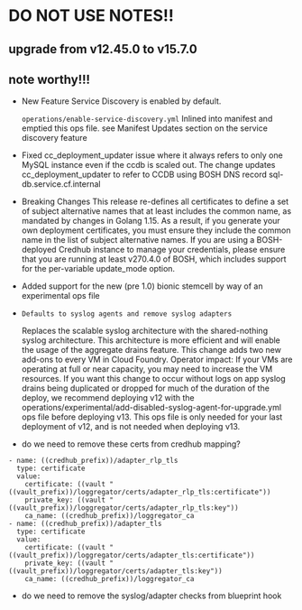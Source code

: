 # DO NOT USE NOTES!!
## upgrade from v12.45.0 to v15.7.0

## note worthy!!!
- New Feature Service Discovery is enabled by default.

  `operations/enable-service-discovery.yml`	Inlined into manifest and emptied this ops file. see Manifest Updates section on the service discovery feature

- Fixed cc_deployment_updater issue where it always refers to only one MySQL instance even if the ccdb is scaled out. The change updates cc_deployment_updater to refer to CCDB using BOSH DNS record sql-db.service.cf.internal

- Breaking Changes
This release re-defines all certificates to define a set of subject alternative names that at least includes the common name, as mandated by changes in Golang 1.15. As a result, if you generate your own deployment certificates, you must ensure they include the common name in the list of subject alternative names. If you are using a BOSH-deployed Credhub instance to manage your credentials, please ensure that you are running at least v270.4.0 of BOSH, which includes support for the per-variable update_mode option.

- Added support for the new (pre 1.0) bionic stemcell by way of an experimental ops file

- `Defaults to syslog agents and remove syslog adapters`

	Replaces the scalable syslog architecture with the shared-nothing syslog architecture. This architecture is more efficient and will enable the usage of the aggregate drains feature.  This change adds two new add-ons to every VM in Cloud Foundry. Operator impact: If your VMs are operating at full or near capacity, you may need to increase the VM resources. If you want this change to occur without logs on app syslog drains being duplicated or dropped for much of the duration of the deploy, we recommend deploying v12 with the operations/experimental/add-disabled-syslog-agent-for-upgrade.yml ops file before deploying v13. This ops file is only needed for your last deployment of v12, and is not needed when deploying v13.


- do we need to remove these certs from credhub mapping?
```
- name: ((credhub_prefix))/adapter_rlp_tls
  type: certificate
  value:
    certificate: ((vault "((vault_prefix))/loggregator/certs/adapter_rlp_tls:certificate"))
    private_key: ((vault "((vault_prefix))/loggregator/certs/adapter_rlp_tls:key"))
    ca_name: ((credhub_prefix))/loggregator_ca
- name: ((credhub_prefix))/adapter_tls
  type: certificate
  value:
    certificate: ((vault "((vault_prefix))/loggregator/certs/adapter_tls:certificate"))
    private_key: ((vault "((vault_prefix))/loggregator/certs/adapter_tls:key"))
    ca_name: ((credhub_prefix))/loggregator_ca
```

- do we need to remove the syslog/adapter checks from blueprint hook

